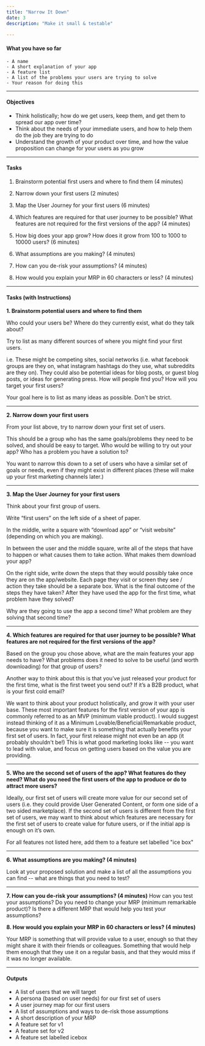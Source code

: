 ```yaml
---
title: "Narrow It Down"
date: 3
description: "Make it small & testable"

---
```


#### What you have so far
    - A name
	- A short explanation of your app
    - A feature list
    - A list of the problems your users are trying to solve
	- Your reason for doing this

---

#### Objectives

- Think holistically; how do we get users, keep them, and get them to spread our app over time?
- Think about the needs of your immediate users, and how to help them do the job they are trying to do
- Understand the growth of your product over time, and how the value proposition can change for your users as you grow

---

#### Tasks 

1. Brainstorm potential first users and where to find them (4 minutes)

2. Narrow down your first users (2 minutes)

3. Map the User Journey for your first users (6 minutes)

4. Which features are required for that user journey to be possible? What features are not required for the first versions of the app? (4 minutes)

5. How big does your app grow? How does it grow from 100 to 1000 to 10000 users? (6 minutes)

6. What assumptions are you making? (4 minutes)

7. How can you de-risk your assumptions? (4 minutes)

8. How would you explain your MRP in 60 characters or less? (4 minutes)

---

#### Tasks (with Instructions)

**1. Brainstorm potential users and where to find them**

Who could your users be? Where do they currently exist, what do they talk about?

Try to list as many different sources of where you might find your first users.

i.e. These might be competing sites, social networks (i.e. what facebook groups are they on, what instagram hashtags do they use, what subreddits are they on). They could also be potential ideas for blog posts, or guest blog posts, or ideas for generating press. How will people find you? How will you target your first users?  

Your goal here is to list as many ideas as possible. Don't be strict. 

---

**2. Narrow down your first users**

From your list above, try to narrow down your first set of users. 

This should be a group who has the same goals/problems they need to be solved, and should be easy to target. Who would be willing to try out your app? Who has a problem you have a solution to? 

You want to narrow this down to a set of users who have a similar set of goals or needs, even if they might exist in different places (these will make up your first marketing channels later.)

---


**3. Map the User Journey for your first users**

Think about your first group of users.

Write “first users” on the left side of a sheet of paper.

In the middle, write a square with “download app” or “visit website” (depending on which you are making).

In between the user and the middle square, write all of the steps that have to happen or what causes them to take action. What makes them download your app?

On the right side, write down the steps that they would possibly take once they are on the app/website. Each page they visit or screen they see / action they take should be a separate box. What is the final outcome of the steps they have taken? After they have used the app for the first time, what problem have they solved? 

Why are they going to use the app a second time? What problem are they solving that second time? 

---

**4. Which features are required for that user journey to be possible? What features are not required for the first versions of the app?**

Based on the group you chose above, what are the main features your app needs to have? What problems does it need to solve to be useful (and worth downloading) for that group of users?

Another way to think about this is that you’ve just released your product for the first time, what is the first tweet you send out? If it’s a B2B product, what is your first cold email?

We want to think about your product holistically, and grow it with your user base. These most important features for the first version of your app is commonly referred to as an MVP (minimum viable product). I would suggest instead thinking of it as a Minimum Lovable/Beneficial/Remarkable product, because you want to make sure it is something that actually benefits your first set of users. In fact, your first release might not even be an app (it probably shouldn't be!) This is what good marketing looks like -- you want to lead with value, and focus on getting users based on the value you are providing. 

---

**5. Who are the second set of users of the app? What features do they need? What do you need the first users of the app to produce or do to attract more users?**

Ideally, our first set of users will create more value for our second set of users (i.e. they could provide User Generated Content, or form one side of a two sided marketplace). If the second set of users is different from the first set of users, we may want to think about which features are necessary for the first set of users to create value for future users, or if the initial app is enough on it’s own.

For all features not listed here, add them to a feature set labelled "ice box" 

---
**6. What assumptions are you making? (4 minutes)**

Look at your proposed solution and make a list of all the assumptions you can find -- what are things that you need to test? 

---

**7. How can you de-risk your assumptions? (4 minutes)**
How can you test your assumptions? Do you need to change your MRP (minimum remarkable product)? Is there a different MRP that would help you test your assumptions? 



**8. How would you explain your MRP in 60 characters or less? (4 minutes)**

Your MRP is something that will provide value to a user, enough so that they might share it with their friends or colleagues. Something that would help them enough that they use it on a regular basis, and that they would miss if it was no longer available. 

---

#### Outputs

- A list of users that we will target
- A persona (based on user needs) for our first set of users
- A user journey map for our first users
- A list of assumptions and ways to de-risk those assumptions
- A short description of your MRP
- A feature set for v1
- A feature set for v2
- A feature set labelled icebox
